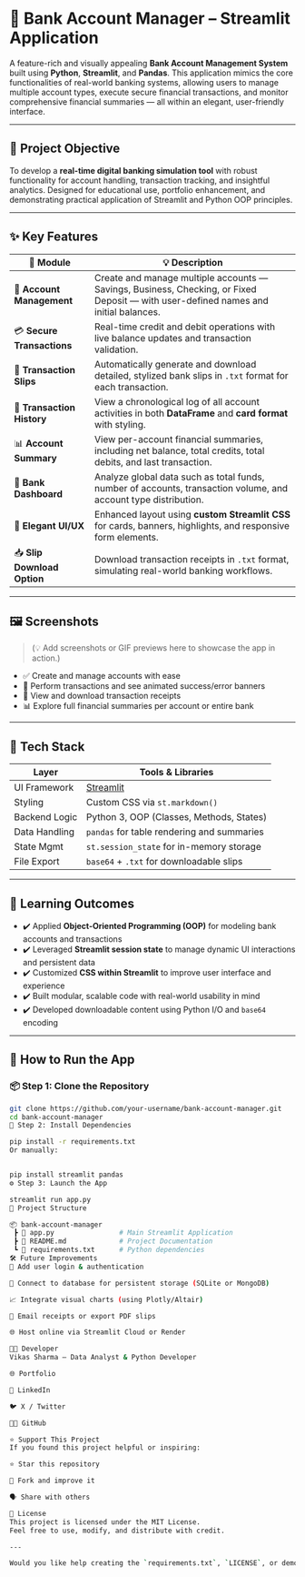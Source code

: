 # 🏦 Bank Account Manager – Streamlit Application

A feature-rich and visually appealing **Bank Account Management System** built using **Python**, **Streamlit**, and **Pandas**. This application mimics the core functionalities of real-world banking systems, allowing users to manage multiple account types, execute secure financial transactions, and monitor comprehensive financial summaries — all within an elegant, user-friendly interface.

---

## 🎯 Project Objective

To develop a **real-time digital banking simulation tool** with robust functionality for account handling, transaction tracking, and insightful analytics. Designed for educational use, portfolio enhancement, and demonstrating practical application of Streamlit and Python OOP principles.

---

## ✨ Key Features

| 🔧 Module | 💡 Description |
|----------|----------------|
| 👤 **Account Management** | Create and manage multiple accounts — Savings, Business, Checking, or Fixed Deposit — with user-defined names and initial balances. |
| 💳 **Secure Transactions** | Real-time credit and debit operations with live balance updates and transaction validation. |
| 📄 **Transaction Slips** | Automatically generate and download detailed, stylized bank slips in `.txt` format for each transaction. |
| 🧾 **Transaction History** | View a chronological log of all account activities in both **DataFrame** and **card format** with styling. |
| 📊 **Account Summary** | View per-account financial summaries, including net balance, total credits, total debits, and last transaction. |
| 🏦 **Bank Dashboard** | Analyze global data such as total funds, number of accounts, transaction volume, and account type distribution. |
| 🎨 **Elegant UI/UX** | Enhanced layout using **custom Streamlit CSS** for cards, banners, highlights, and responsive form elements. |
| 📥 **Slip Download Option** | Download transaction receipts in `.txt` format, simulating real-world banking workflows. |

---

## 🖼️ Screenshots

> (💡 Add screenshots or GIF previews here to showcase the app in action.)

- ✅ Create and manage accounts with ease  
- 💸 Perform transactions and see animated success/error banners  
- 🧾 View and download transaction receipts  
- 📊 Explore full financial summaries per account or entire bank

---

## 🔧 Tech Stack

| Layer         | Tools & Libraries                        |
|---------------|-------------------------------------------|
| UI Framework  | [Streamlit](https://streamlit.io)         |
| Styling       | Custom CSS via `st.markdown()`            |
| Backend Logic | Python 3, OOP (Classes, Methods, States)  |
| Data Handling | `pandas` for table rendering and summaries |
| State Mgmt    | `st.session_state` for in-memory storage  |
| File Export   | `base64` + `.txt` for downloadable slips  |

---

## 🧠 Learning Outcomes

- ✔️ Applied **Object-Oriented Programming (OOP)** for modeling bank accounts and transactions  
- ✔️ Leveraged **Streamlit session state** to manage dynamic UI interactions and persistent data  
- ✔️ Customized **CSS within Streamlit** to improve user interface and experience  
- ✔️ Built modular, scalable code with real-world usability in mind  
- ✔️ Developed downloadable content using Python I/O and `base64` encoding

---

## 🚀 How to Run the App

### 📦 Step 1: Clone the Repository

```bash
git clone https://github.com/your-username/bank-account-manager.git
cd bank-account-manager
🧪 Step 2: Install Dependencies

pip install -r requirements.txt
Or manually:


pip install streamlit pandas
⚙️ Step 3: Launch the App

streamlit run app.py
📁 Project Structure

📦 bank-account-manager
 ┣ 📄 app.py                # Main Streamlit Application
 ┣ 📄 README.md             # Project Documentation
 ┗ 📄 requirements.txt      # Python dependencies
🛠 Future Improvements
🔐 Add user login & authentication

📂 Connect to database for persistent storage (SQLite or MongoDB)

📈 Integrate visual charts (using Plotly/Altair)

📧 Email receipts or export PDF slips

🌐 Host online via Streamlit Cloud or Render

🧑‍💻 Developer
Vikas Sharma — Data Analyst & Python Developer

🌐 Portfolio

💼 LinkedIn

🐦 X / Twitter

👨‍💻 GitHub

⭐ Support This Project
If you found this project helpful or inspiring:

⭐ Star this repository

🍴 Fork and improve it

🗣️ Share with others

📜 License
This project is licensed under the MIT License.
Feel free to use, modify, and distribute with credit.

---

Would you like help creating the `requirements.txt`, `LICENSE`, or demo visuals (GIF/MP4)?
